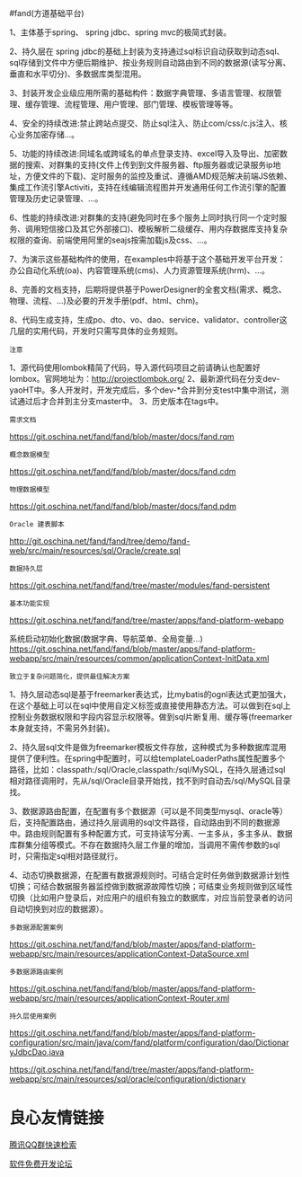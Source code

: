 #fand(方道基础平台)


1、主体基于spring、 spring jdbc、spring mvc的极简式封装。
 
2、持久层在 spring jdbc的基础上封装为支持通过sql标识自动获取到动态sql、sql存储到文件中方便后期维护、按业务规则自动路由到不同的数据源(读写分离、垂直和水平切分)、多数据库类型混用。
 
3、封装开发企业级应用所需的基础构件：数据字典管理、多语言管理、权限管理、缓存管理、流程管理、用户管理、部门管理、模板管理等等。
 
4、安全的持续改进:禁止跨站点提交、防止sql注入、防止com/css/c.js注入、核心业务加密存储...。
 
5、功能的持续改进:同域名或跨域名的单点登录支持、excel导入及导出、加密数据的搜索、对群集的支持(文件上传到到文件服务器、ftp服务器或记录服务ip地址，方便文件的下载)、定时服务的监控及重试、遵循AMD规范解决前端JS依赖、集成工作流引擎Activiti，支持在线编辑流程图并开发通用任何工作流引擎的配置管理及历史记录管理、...。
 
6、性能的持续改进:对群集的支持(避免同时在多个服务上同时执行同一个定时服务、调用短信接口及其它外部接口)、模板解析二级缓存、用内存数据库支持复杂权限的查询、前端使用阿里的seajs按需加载js及css、...。
 
7、为演示这些基础构件的使用，在examples中将基于这个基础开发平台开发：办公自动化系统(oa)、内容管理系统(cms)、人力资源管理系统(hrm)、...。
 
8、完善的文档支持，后期将提供基于PowerDesigner的全套文档(需求、概念、物理、流程、...)及必要的开发手册(pdf、html、chm)。
 
8、代码生成支持，生成po、dto、vo、dao、service、validator、controller这几层的实用代码，开发时只需写具体的业务规则。
  
 
	注意
 
1、源代码使用lombok精简了代码，导入源代码项目之前请确认也配置好lombox。官网地址为：http://projectlombok.org/ 
2、最新源代码在分支dev-yaoHT中。多人开发时，开发完成后，多个dev-*合并到分支test中集中测试，测试通过后才合并到主分支master中。 
3、历史版本在tags中。
  
 
	需求文档
 
https://git.oschina.net/fand/fand/blob/master/docs/fand.rqm
  
 
	概念数据模型
 
https://git.oschina.net/fand/fand/blob/master/docs/fand.cdm
  
 
	物理数据模型
 
https://git.oschina.net/fand/fand/blob/master/docs/fand.pdm
  
 
	Oracle 建表脚本
 
http://git.oschina.net/fand/fand/tree/demo/fand-web/src/main/resources/sql/Oracle/create.sql
  
 
	数据持久层
 
https://git.oschina.net/fand/fand/tree/master/modules/fand-persistent
  
 
	基本功能实现
 
https://git.oschina.net/fand/fand/tree/master/apps/fand-platform-webapp
  
 系统启动初始化数据(数据字典、导航菜单、全局变量...) 
https://git.oschina.net/fand/fand/blob/master/apps/fand-platform-webapp/src/main/resources/common/applicationContext-InitData.xml
  
 
	致立于复杂问题简化，提供最佳解决方案
 
1、持久层动态sql是基于freemarker表达式，比mybatis的ognl表达式更加强大，在这个基础上可以在sql中使用自定义标签或直接使用静态方法。可以做到在sql上控制业务数据权限和字段内容显示权限等。做到sql片断复用、缓存等(freemarker本身就支持，不需另外封装)。 
 
2、持久层sql文件是做为freemarker模板文件存放，这种模式为多种数据库混用提供了便利性。在spring中配置时，可以给templateLoaderPaths属性配置多个路径，比如：classpath:/sql/Oracle,classpath:/sql/MySQL，在持久层通过sql相对路径调用时，先从/sql/Oracle目录开始找，找不到时自动去/sql/MySQL目录找。 
 
3、数据源路由配置，在配置有多个数据源（可以是不同类型mysql、oracle等）后，支持配置路由，通过持久层调用的sql文件路径，自动路由到不同的数据源中。路由规则配置有多种配置方式，可支持读写分离、一主多从，多主多从、数据库群集分组等模式。不存在数据持久层工作量的增加，当调用不需传参数的sql时，只需指定sql相对路径就行。 
 
4、动态切换数据源，在配置有数据源规则时。可结合定时任务做到数据源计划性切换；可结合数据服务器监控做到数据源故障性切换；可结束业务规则做到区域性切换（比如用户登录后，对应用户的组织有独立的数据库，对应当前登录者的访问自动切换到对应的数据源）。 
  
 
	多数据源配置案例
 
https://git.oschina.net/fand/fand/blob/master/apps/fand-platform-webapp/src/main/resources/applicationContext-DataSource.xml
  
 
	多数据源路由案例
 
https://git.oschina.net/fand/fand/blob/master/apps/fand-platform-webapp/src/main/resources/applicationContext-Router.xml
  
 
	持久层使用案例
 
https://git.oschina.net/fand/fand/blob/master/apps/fand-platform-configuration/src/main/java/com/fand/platform/configuration/dao/DictionaryJdbcDao.java
  
https://git.oschina.net/fand/fand/tree/master/apps/fand-platform-webapp/src/main/resources/sql/oracle/configuration/dictionary


 # 良心友情链接

[腾讯QQ群快速检索](http://u.720life.cn/s/8cf73f7c)

[软件免费开发论坛](http://u.720life.cn/s/bbb01dc0)